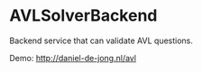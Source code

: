 # AVLSolverBackend
Backend service that can validate AVL questions.

Demo: http://daniel-de-jong.nl/avl
